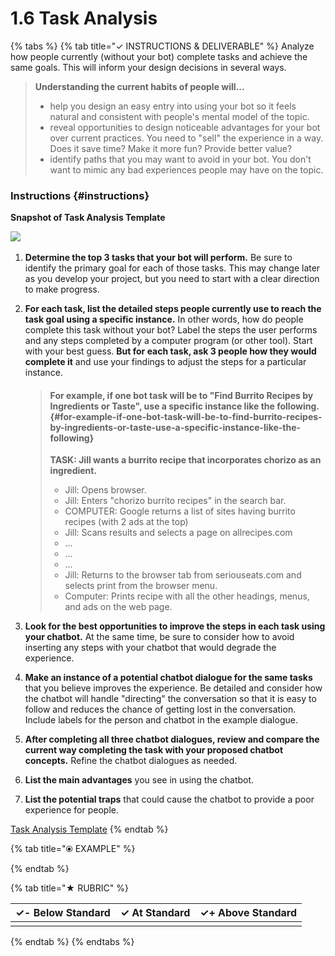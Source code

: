 # 1.6 Task Analysis

{% tabs %}
{% tab title="✓  INSTRUCTIONS & DELIVERABLE" %}
Analyze how people currently \(without your bot\) complete tasks and achieve the same goals. This will inform your design decisions in several ways.

> **Understanding the current habits of people will...**
>
> * help you design an easy entry into using your bot so it feels natural and consistent with people's mental model of the topic.
> * reveal opportunities to design noticeable advantages for your bot over current practices. You need to "sell" the experience in a way. Does it save time? Make it more fun? Provide better value?
> * identify paths that you may want to avoid in your bot. You don't want to mimic any bad experiences people may have on the topic.

### Instructions {#instructions}

**Snapshot of Task Analysis Template**

​[​![](https://firebasestorage.googleapis.com/v0/b/gitbook-28427.appspot.com/o/assets%2F-LDgX-RTtKURHgYPPyIe%2F-LDgX4Sms1-F0d6yrzJZ%2F-LDgX5NTILowV4TYAWWK%2FtaskAnalysis.png?generation=1527608011559181&alt=media)​](https://docs.google.com/document/d/1FIdVp7UxEGEd2Gcs5KjhGjz0N-5To9Z_uucIxGXua1U/edit?usp=sharing)​

1. **Determine the top 3 tasks that your bot will perform.** Be sure to identify the primary goal for each of those tasks. This may change later as you develop your project, but you need to start with a clear direction to make progress.
2. **For each task, list the detailed steps people currently use to reach the task goal using a specific instance.** In other words, how do people complete this task without your bot? Label the steps the user performs and any steps completed by a computer program \(or other tool\). Start with your best guess. **But for each task, ask 3 people how they would complete it** and use your findings to adjust the steps for a particular instance.

   > #### For example, if one bot task will be to "Find Burrito Recipes by Ingredients or Taste", use a specific instance like the following. {#for-example-if-one-bot-task-will-be-to-find-burrito-recipes-by-ingredients-or-taste-use-a-specific-instance-like-the-following}
   >
   > **TASK: Jill wants a burrito recipe that incorporates chorizo as an ingredient.**
   >
   > * Jill: Opens browser.
   > * Jill: Enters "chorizo burrito recipes" in the search bar.
   > * COMPUTER: Google returns a list of sites having burrito recipes \(with 2 ads at the top\)
   > * Jill: Scans results and selects a page on allrecipes.com
   > * ...
   > * ...
   > * ...
   > * Jill: Returns to the browser tab from seriouseats.com and selects print from the browser menu.
   > * Computer: Prints recipe with all the other headings, menus, and ads on the web page.

3. **Look for the best opportunities to improve the steps in each task using your chatbot.** At the same time, be sure to consider how to avoid inserting any steps with your chatbot that would degrade the experience.
4. **Make an instance of a potential chatbot dialogue for the same tasks** that you believe improves the experience. Be detailed and consider how the chatbot will handle "directing" the conversation so that it is easy to follow and reduces the chance of getting lost in the conversation. Include labels for the person and chatbot in the example dialogue.
5. **After completing all three chatbot dialogues, review and compare the current way completing the task with your proposed chatbot concepts.** Refine the chatbot dialogues as needed.
6. **List the main advantages** you see in using the chatbot.
7. **List the potential traps** that could cause the chatbot to provide a poor experience for people.

​[Task Analysis Template](https://docs.google.com/document/d/1FIdVp7UxEGEd2Gcs5KjhGjz0N-5To9Z_uucIxGXua1U/edit?usp=sharing)​
{% endtab %}

{% tab title="⦿ EXAMPLE" %}

{% endtab %}

{% tab title="★  RUBRIC" %}


| ✓-  Below Standard | ✓  At Standard | ✓+  Above Standard |
| :--- | :--- | :--- |
|  |  |  |
{% endtab %}
{% endtabs %}

